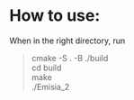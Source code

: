 # How to use:

When in the right directory, run

> cmake -S . -B ./build\
> cd build\
> make\
> ./Emisia_2
